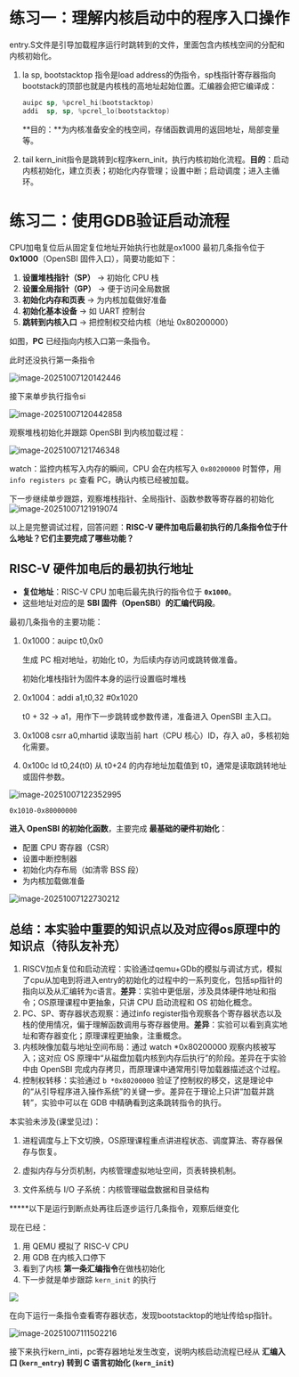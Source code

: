 # 练习一：理解内核启动中的程序入口操作

entry.S文件是引导加载程序运行时跳转到的文件，里面包含内核栈空间的分配和内核初始化。

1. la sp, bootstacktop 指令是load address的伪指令，sp栈指针寄存器指向bootstack的顶部也就是内核栈的高地址起始位置。汇编器会把它编译成：

   ```asm
   auipc sp, %pcrel_hi(bootstacktop)
   addi  sp, sp, %pcrel_lo(bootstacktop)
   
   ```

   **目的：**为内核准备安全的栈空间，存储函数调用的返回地址，局部变量等。

2. tail kern_init指令是跳转到c程序kern_init，执行内核初始化流程。**目的**：启动内核初始化，建立页表；初始化内存管理；设置中断；启动调度；进入主循环。

# 练习二：使用GDB验证启动流程



CPU加电复位后从固定复位地址开始执行也就是ox1000
最初几条指令位于 **0x1000**（OpenSBI 固件入口），简要功能如下：

1. **设置堆栈指针（SP）** → 初始化 CPU 栈
2. **设置全局指针（GP）** → 便于访问全局数据
3. **初始化内存和页表** → 为内核加载做好准备
4. **初始化基本设备** → 如 UART 控制台
5. **跳转到内核入口** → 把控制权交给内核（地址 0x80200000）

如图，**PC** 已经指向内核入口第一条指令。

此时还没执行第一条指令

![image-20251007120142446](D:\notebook\image\image-20251007120142446.png)

接下来单步执行指令si

![image-20251007120442858](D:\notebook\image\image-20251007120442858.png)

观察堆栈初始化并跟踪 OpenSBI 到内核加载过程：

![image-20251007121746348](D:\notebook\image\image-20251007121746348.png)

watch：监控内核写入内存的瞬间，CPU 会在内核写入 `0x80200000` 时暂停，用 `info registers pc` 查看 PC，确认内核已经被加载。

下一步继续单步跟踪，观察堆栈指针、全局指针、函数参数等寄存器的初始化![image-20251007121919074](D:\notebook\image\image-20251007121919074.png)



以上是完整调试过程，回答问题：**RISC-V 硬件加电后最初执行的几条指令位于什么地址？它们主要完成了哪些功能？**

## RISC-V 硬件加电后的最初执行地址

- **复位地址**：RISC-V CPU 加电后最先执行的指令位于 **`0x1000`**。
- 这些地址对应的是 **SBI 固件（OpenSBI）的汇编代码段**。

最初几条指令的主要功能：

1. 0x1000：auipc t0,0x0

   生成 PC 相对地址，初始化 t0，为后续内存访问或跳转做准备。

   初始化堆栈指针为固件本身的运行设置临时堆栈

2. 0x1004：addi a1,t0,32 #0x1020

   t0 + 32 → a1，用作下一步跳转或参数传递，准备进入 OpenSBI 主入口。

3. 0x1008  csrr a0,mhartid 读取当前 hart（CPU 核心）ID，存入 a0，多核初始化需要。

4. 0x100c  ld t0,24(t0) 从 t0+24 的内存地址加载值到 t0，通常是读取跳转地址或固件参数。



![image-20251007122352995](D:\notebook\image\image-20251007122352995.png)

```
0x1010-0x80000000
```

**进入 OpenSBI 的初始化函数**，主要完成 **最基础的硬件初始化**：

- 配置 CPU 寄存器（CSR）
- 设置中断控制器
- 初始化内存布局（如清零 BSS 段）
- 为内核加载做准备

![image-20251007122730212](D:\notebook\image\image-20251007122730212.png)



## 总结：本实验中重要的知识点以及对应得os原理中的知识点（待队友补充）

1. RISCV加点复位和启动流程：实验通过qemu+GDb的模拟与调试方式，模拟了cpu从加电到将进入entry的初始化的过程中的一系列变化，包括sp指针的指向以及从汇编转为c语言。**差异**：实验中更低层，涉及具体硬件地址和指令；OS原理课程中更抽象，只讲 CPU 启动流程和 OS 初始化概念。
2. PC、SP、寄存器状态观察：通过info register指令观察各个寄存器状态以及栈的使用情况，偏于理解函数调用与寄存器使用。**差异**：实验可以看到真实地址和寄存器变化；原理课程更抽象，注重概念。
3. 内核映像加载与地址空间布局：通过 watch *0x80200000 观察内核被写入；这对应 OS 原理中“从磁盘加载内核到内存后执行”的阶段。差异在于实验中由 OpenSBI 完成内存拷贝，而原理课中通常用引导加载器描述这个过程。
4. 控制权转移：实验通过 `b *0x80200000` 验证了控制权的移交，这是理论中的“从引导程序进入操作系统”的关键一步。差异在于理论上只讲“加载并跳转”，实验中可以在 GDB 中精确看到这条跳转指令的执行。

本实验未涉及(课堂见过)：

1. 进程调度与上下文切换，OS原理课程重点讲进程状态、调度算法、寄存器保存与恢复。

2. 虚拟内存与分页机制，内核管理虚拟地址空间，页表转换机制。

3. 文件系统与 I/O 子系统：内核管理磁盘数据和目录结构

   









*****以下是运行到断点处再往后逐步运行几条指令，观察后继变化

现在已经：

1. 用 QEMU 模拟了 RISC-V CPU
2. 用 GDB 在内核入口停下
3. 看到了内核 **第一条汇编指令**在做栈初始化
4. 下一步就是单步跟踪 `kern_init` 的执行

![](D:\notebook\image\image-20251007105938782.png)

在向下运行一条指令查看寄存器状态，发现bootstacktop的地址传给sp指针。

![image-20251007111502216](D:\notebook\image\image-20251007111502216.png)

接下来执行kern_inti，pc寄存器地址发生改变，说明内核启动流程已经从 **汇编入口 (`kern_entry`) 转到 C 语言初始化 (`kern_init`)**

